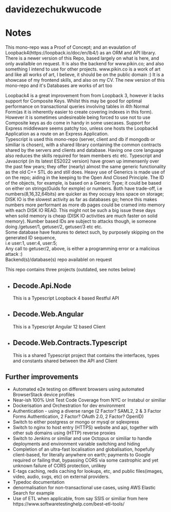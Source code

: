 # davidezechukwucode

<H1>Notes</h1>
<p>
This mono-repo was a Proof of Concept; and an evaulation of Loopback4(https://loopback.io/doc/en/lb4/) as an ORM and API library. 
There is a newer version of this Repo, based largely on what is here, and only availalble on request.
It is also the backend for www.pikin.co; and also something I intend to use for other projects. 
www.pikin.co is a work of art and like all works of art, I believe, it should be on the public domain :)
It is a showcase of my frontend skills, and also on my CV. 
The new version of this mono-repo and it's Databases are works of art too

Loopback4 is a great improvement from from Loopback 3, however it lacks support for Composite Keys. 
Whilst this may be good for optimal performance on transactional queries involving tables in 4th Normal Form(as it is inherently easier to create covering indexes in this form). However it is sometimes undesireable being forced to use not to use Composite keys as do come in handy in some usecases. 
Support for Express middleware seems patchy too, unless one hosts the Loopback4 Application as a route on an Express Application. 
<br/>
Typescript is used this mono-repo (server, client and db if mongodb or similiar is chosen), with a shared library containing the common contracts shared by the servers and clients and database. Having one core language also reduces the skills required for team members etc etc. 
Typescript and Javascript (in its latest ES2022 version) have grown up immensenly over the past few years; they offer (nearly) almost the same
generic functionality as the old C++ STL do and still does. Heavy use of Generics is made use of on the repo; aiding in the keeping to the Open And Closed Principle. The ID of the objects, for example, is based on a Generic Type; it could be based on either on strings(Guids for exmple) or numbers. 
Both have trade-off, i.e numbers(8,16,32,64bits) are quicker as they occupy less space on storage; DISK IO is the slowest activity as far as databases go;
hence this makes numbers more performant as more db pages could be cramed into memory with each DISK IO READ. This might not be such a big issue these days when solid memory is cheap (DISK IO activities are much faster on solid memory). Number based IDs are subject to attacks though, 
ie someone doing /getuser/1, getuser/2, getuser/3 etc etc. 
<br/>
Some database have features to detect such, by purposely skipping on the generated ID sequence, 
<br/>
i.e user:1, user:4, user:5; 
<br/>
Any call to getuser/2, above, is either a programming error or a malicious attack :) 
<br/>
Backend(s)/database(s) repo availablel on request
</p>

This repo contains three projects (outdated, see notes below)
<ul>
  <li><h2>Decode.Api.Node</h2><p>This is a Typescript Loopback 4 based Restful API</p></li>
  <li><h2>Decode.Web.Angular</h2><p>This is a Typescript Angular 12 based Client</p></li>
  <li><h2>Decode.Web.Contracts.Typescript</h2><p>This is a shared Typescript project that contains the interfaces, types and constants shared between the API and Client</li>
</ul>
<h2>Further improvements</h2>
<ul>  
  <li>Automated e2e testing on different browsers using automated BrowserStack device profiles</li>
  <li>Near-ish 100% Unit Test Code Coverage from NYC or Instabul or similiar</li>
  <li>Dockerisation and Orchestration for dev environment</li>
  <li>Authentication - using a diverse range (2 Factor? SAML2, 2 & 3 Factor Forms Authentication, 2 Factor? OAuth 2.0, 2 Factor? OpenID)</li>
  <li>Switch to either postgress or mongo or mysql or sqlexpress </li>
  <li>Switch to nginx to host entry (HTTPS) website and api, together with other sub domains using (HTTP) reverse proxies </li>
  <li>Switch to Jenkins or similiar and use Octopus or similiar to handle deployments and environment variable switching and hiding</li>
  <li>Completion of an ultra-fast localisation and globalisation, hopefully client-based, for literally anywhere on earth; payments to Google required or failing that, bypassing CORS via some castrophic and yet unknown failure of CORS protection, unlikey</li>
<li>E-tags caching, redis caching for lookups, etc, and public files(images, video, audio, svgs, etc) on external providers. 
<li>Typedoc documentation</li>
<li>denormalisation for non-transactional use cases, using AWS Elastic Search for example</li>
<li>Use of ETL when applicable, from say SSIS or similiar from here https://www.softwaretestinghelp.com/best-etl-tools/</li>
</ul>
